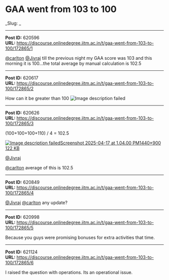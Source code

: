 # GAA went from 103 to 100
_Slug: _

---
**Post ID:** 620596  
**URL:** https://discourse.onlinedegree.iitm.ac.in/t/gaa-went-from-103-to-100/172865/1  

[@carlton](/u/carlton) [@Jivraj](/u/jivraj) till the previous night my GAA score was 103 and this morning it is 100…the total average by manual calculation is 102.5

---
**Post ID:** 620617  
**URL:** https://discourse.onlinedegree.iitm.ac.in/t/gaa-went-from-103-to-100/172865/2  

How can it be greater than 100  ![Image description failed](https://emoji.discourse-cdn.com/google/exclamation_question_mark.png?v=14)

---
**Post ID:** 620626  
**URL:** https://discourse.onlinedegree.iitm.ac.in/t/gaa-went-from-103-to-100/172865/3  

(100+100+100+110) / 4 = 102.5


[![Image description failed](https://europe1.discourse-cdn.com/flex013/uploads/iitm/optimized/3X/b/c/bc5cdaba4e44dc48f480ea71df856ede0686a9b0_2_690x431.jpeg)Screenshot 2025-04-17 at 1.04.00 PM1440×900 122 KB](https://europe1.discourse-cdn.com/flex013/uploads/iitm/original/3X/b/c/bc5cdaba4e44dc48f480ea71df856ede0686a9b0.jpeg)


[@Jivraj](/u/jivraj)


[@carlton](/u/carlton) average of this is 102.5

---
**Post ID:** 620849  
**URL:** https://discourse.onlinedegree.iitm.ac.in/t/gaa-went-from-103-to-100/172865/4  

[@Jivraj](/u/jivraj) [@carlton](/u/carlton) any update?

---
**Post ID:** 620998  
**URL:** https://discourse.onlinedegree.iitm.ac.in/t/gaa-went-from-103-to-100/172865/5  

Because you guys were promising bonuses for extra activities that time.

---
**Post ID:** 621124  
**URL:** https://discourse.onlinedegree.iitm.ac.in/t/gaa-went-from-103-to-100/172865/6  

I raised the question with operations. Its an operational issue.

